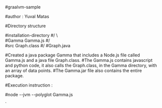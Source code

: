 #graalvm-sample


#author : Yuval Matas


#Directory structure

#installation-directory
#/         \  
#Gamma       Gamma.js
#/  \
#src  Graph.class
#/
#Graph.java

#Created a java package Gamma that includes a Node.js file called Gamma.js and a java file Graph.class.
#The Gamma.js contains javascript and python code, it also calls the Graph.class, in the Gamma directory,  with an array of data points.
#The Gamma.jar file also contains the entire package.

#Execution instruction :

#node  --jvm --polyglot   Gamma.js

`

